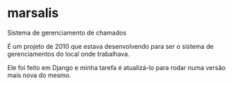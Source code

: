 # marsalis
Sistema de gerenciamento de chamados

É um projeto de 2010 que estava desenvolvendo para ser o sistema de gerenciamentos do local onde trabalhava.

Ele foi feito em Django e minha tarefa é atualizá-lo para rodar numa versão mais nova do mesmo.
